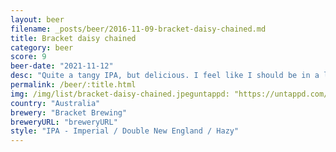 ```yaml
---
layout: beer
filename: _posts/beer/2016-11-09-bracket-daisy-chained.md
title: Bracket daisy chained
category: beer
score: 9
beer-date: "2021-11-12"
desc: "Quite a tangy IPA, but delicious. I feel like I should be in a less drunk state to enjoy this"
permalink: /beer/:title.html
img: /img/list/bracket-daisy-chained.jpeguntappd: "https://untappd.com/b/bracket-brewing-daisy-chained/4526551"
country: "Australia"
brewery: "Bracket Brewing"
breweryURL: "breweryURL"
style: "IPA - Imperial / Double New England / Hazy"
---
```

